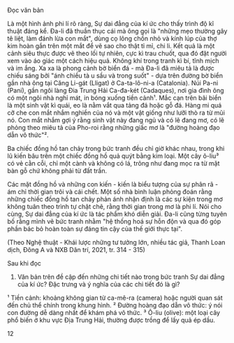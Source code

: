 Đọc văn bản

Là một hình ảnh phi lí rõ ràng, Sự dai đẳng của kí ức cho thấy trình độ kĩ thuật đáng kể. Đa-li đã thuần thục cái mà ông gọi là "những mẹo thường gây tê liệt, làm đánh lừa con mắt", dùng cọ lông chồn nhỏ và kính lúp của thợ kim hoàn gắn trên một mắt để vẽ sao cho thật tỉ mỉ, chi li. Kết quả là một cảnh siêu thực được vẽ theo lối tự nhiên, cực kì trau chuốt, qua đó đặt người xem vào áo giác một cách hiệu quả. Không khí trong tranh kì bí, tĩnh mịch và im ắng. Xa xa là phong cảnh bờ biển đá - mà Đa-li đã miêu tả là được chiếu sáng bởi "ánh chiều tà u sầu và trong suốt" - dựa trên đường bờ biển gần nhà ông tại Căng Li-gát (Lligat) ở Ca-ta-lô-ni-a (Catalonia). Núi Pa-ni (Pani), gần ngôi làng Đia Trung Hải Ca-đa-két (Cadaques), nơi gia đình ông có một ngôi nhà nghỉ mát, in bóng xuống tiền cảnh¹. Mắc cạn trên bãi biển là một sinh vật kì quái, eo là nằm vắt qua tảng đá hoặc gỗ đá. Hàng mi quá cỡ che con mắt nhắm nghiền của nó và một vật giống như lưỡi thò ra từ mũi nó. Con mắt nhắm gợi ý rằng sinh vật này đang ngủ và có lẽ đang mơ, có lẽ phỏng theo miêu tả của Pho-roi rằng những giấc mơ là "đường hoàng đạo dẫn vô thức"².

Ba chiếc đồng hồ tan chảy trong bức tranh đều chỉ giờ khác nhau, trong khi lũ kiến bâu trên một chiếc đồng hồ quả quýt bằng kim loại. Một cây ô-liu³ có vẻ cằn cỗi, chỉ một cành và không có lá, trông như đang mọc ra từ mặt bàn gỗ chứ không phải từ đất trần.

Các mặt đồng hồ và những con kiến - kiến là biểu tượng của sự phân rã - ám chỉ thời gian trôi và cái chết. Một số nhà bình luận phỏng đoán rằng những chiếc đồng hồ tan chảy phản ánh nhận định là các sự kiện trong mơ không tuân theo trình tự chặt chẽ, rằng thời gian trong mơ là phi lí. Nói cho cùng, Sự dai đẳng của kí ức là tác phẩm khó diễn giải. Đa-li cũng từng tuyên bố rằng mình vẽ bức tranh nhằm "hệ thống hoá sự hỗn độn và qua đó góp phần bác bỏ hoàn toàn sự đáng tin cậy của thế giới thực tại".

(Theo Nghệ thuật - Khái lược những tư tưởng lớn, nhiều tác giả, Thanh Loan dịch, Đông A và NXB Dân trí, 2021, tr. 314 - 315)

Sau khi đọc

1. Văn bản trên đề cập đến những chi tiết nào trong bức tranh Sự dai đẳng của kí ức? Đặc trưng và ý nghĩa của các chi tiết đó là gì?

¹ Tiền cảnh: khoảng không gian từ ca-mê-ra (camera) hoặc người quan sát đến chủ thể chính trong khung hình.
² Đường hoàng đạo dẫn vô thức: ý nói con đường dễ dàng nhất để khám phá vô thức.
³ Ô-liu (olive): một loại cây phổ biến ở khu vực Địa Trung Hải, thường được trồng để lấy quả ép dầu.

12